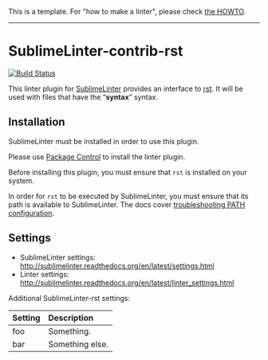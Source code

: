 This is a template. For "how to make a linter", please check [the HOWTO](HOWTO.md).

-----------------------------------------------------------------

SublimeLinter-contrib-rst
================================

[![Build Status](https://travis-ci.org/SublimeLinter/SublimeLinter-contrib-rst.svg?branch=master)](https://travis-ci.org/SublimeLinter/SublimeLinter-contrib-rst)

This linter plugin for [SublimeLinter](https://github.com/SublimeLinter/SublimeLinter) provides an interface to [rst](__linter_homepage__). It will be used with files that have the “__syntax__” syntax.

## Installation
SublimeLinter must be installed in order to use this plugin. 

Please use [Package Control](https://packagecontrol.io) to install the linter plugin.

Before installing this plugin, you must ensure that `rst` is installed on your system.

In order for `rst` to be executed by SublimeLinter, you must ensure that its path is available to SublimeLinter. The docs cover [troubleshooting PATH configuration](http://sublimelinter.readthedocs.io/en/latest/troubleshooting.html#finding-a-linter-executable).

## Settings
- SublimeLinter settings: http://sublimelinter.readthedocs.org/en/latest/settings.html
- Linter settings: http://sublimelinter.readthedocs.org/en/latest/linter_settings.html

Additional SublimeLinter-rst settings:

|Setting|Description    |
|:------|:--------------|
|foo    |Something.     |
|bar    |Something else.|
